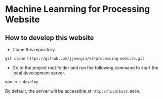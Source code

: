 # Machine Leanrning for Processing Website

## How to develop this website
* Clone this repository.

```git clone https://github.com/jjeongin/ml4processing-website.git```

* Go to the project root folder and run the following command to start the local development server.

```npm run develop```

By default, the server will be accessible at ```http://localhost:8000```.
